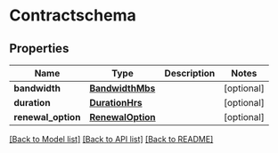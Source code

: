 # Contractschema

## Properties
Name | Type | Description | Notes
------------ | ------------- | ------------- | -------------
**bandwidth** | [**BandwidthMbs**](BandwidthMbs.md) |  | [optional] 
**duration** | [**DurationHrs**](DurationHrs.md) |  | [optional] 
**renewal_option** | [**RenewalOption**](RenewalOption.md) |  | [optional] 

[[Back to Model list]](../README.md#documentation-for-models) [[Back to API list]](../README.md#documentation-for-api-endpoints) [[Back to README]](../README.md)


